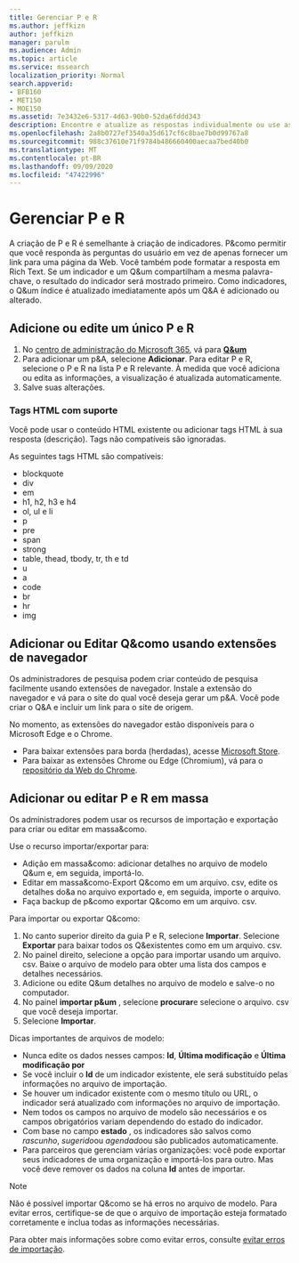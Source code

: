 ```yaml
---
title: Gerenciar P e R
ms.author: jeffkizn
author: jeffkizn
manager: parulm
ms.audience: Admin
ms.topic: article
ms.service: mssearch
localization_priority: Normal
search.appverid:
- BFB160
- MET150
- MOE150
ms.assetid: 7e3432e6-5317-4d63-90b0-52da6fddd343
description: Encontre e atualize as respostas individualmente ou use as ferramentas de pesquisa da Microsoft disponíveis para editar Q&todas ao mesmo tempo.
ms.openlocfilehash: 2a8b0727ef3540a35d617cf6c8bae7b0d99767a8
ms.sourcegitcommit: 988c37610e71f9784b486660400aecaa7bed40b0
ms.translationtype: MT
ms.contentlocale: pt-BR
ms.lasthandoff: 09/09/2020
ms.locfileid: "47422996"
---
```

# <a name="manage-qas"></a>Gerenciar P e R

A criação de P e R é semelhante à criação de indicadores. P&como permitir que você responda às perguntas do usuário em vez de apenas fornecer um link para uma página da Web. Você também pode formatar a resposta em Rich Text. Se um indicador e um Q&um compartilham a mesma palavra-chave, o resultado do indicador será mostrado primeiro. Como indicadores, o Q&um índice é atualizado imediatamente após um Q&A é adicionado ou alterado.

## <a name="add-or-edit-a-single-qa"></a>Adicione ou edite um único P e R

1. No [centro de administração do Microsoft 365](https://admin.microsoft.com), vá para [**Q&um**](https://admin.microsoft.com/Adminportal/Home#/MicrosoftSearch/qnas)
1. Para adicionar um p&A, selecione **Adicionar**.
Para editar P e R, selecione o P e R na lista P e R relevante. À medida que você adiciona ou edita as informações, a visualização é atualizada automaticamente.
1. Salve suas alterações.

### <a name="supported-html-tags"></a>Tags HTML com suporte

Você pode usar o conteúdo HTML existente ou adicionar tags HTML à sua resposta (descrição). Tags não compatíveis são ignoradas.

As seguintes tags HTML são compatíveis:

- blockquote
- div
- em
- h1, h2, h3 e h4
- ol, ul e li
- p
- pre
- span
- strong
- table, thead, tbody, tr, th e td
- u
- a
- code
- br
- hr
- img

## <a name="add-or-edit-qas-using-browser-extensions"></a>Adicionar ou Editar Q&como usando extensões de navegador

Os administradores de pesquisa podem criar conteúdo de pesquisa facilmente usando extensões de navegador. Instale a extensão do navegador e vá para o site do qual você deseja gerar um p&A. Você pode criar o Q&A e incluir um link para o site de origem.

No momento, as extensões do navegador estão disponíveis para o Microsoft Edge e o Chrome.

- Para baixar extensões para borda (herdadas), acesse [Microsoft Store](https://www.microsoft.com/p/microsoft-search-content-creator/9nrqdbcbwq55?activetab=pivot:overviewtab).
- Para baixar as extensões Chrome ou Edge (Chromium), vá para o [repositório da Web do Chrome](https://chrome.google.com/webstore/detail/microsoft-search-content/nocnablpaoeecfmfnjoheefkogmleipm).

## <a name="bulk-add-or-edit-qas"></a>Adicionar ou editar P e R em massa

Os administradores podem usar os recursos de importação e exportação para criar ou editar em massa&como.

Use o recurso importar/exportar para:

- Adição em massa&como: adicionar detalhes no arquivo de modelo Q&um e, em seguida, importá-lo.
- Editar em massa&como-Export Q&como em um arquivo. csv, edite os detalhes do&a no arquivo exportado e, em seguida, importe o arquivo.
- Faça backup de p&como exportar Q&como em um arquivo. csv.

Para importar ou exportar Q&como:

1. No canto superior direito da guia P e R, selecione **Importar**.
Selecione **Exportar** para baixar todos os Q&existentes como em um arquivo. csv.
1. No painel direito, selecione a opção para importar usando um arquivo. csv. Baixe o arquivo de modelo para obter uma lista dos campos e detalhes necessários.
1. Adicione ou edite Q&um detalhes no arquivo de modelo e salve-o no computador.
1. No painel **importar p&um** , selecione **procurar**e selecione o arquivo. csv que você deseja importar.
1. Selecione **Importar**.

Dicas importantes de arquivos de modelo:

- Nunca edite os dados nesses campos: **Id**, **Última modificação** e **Última modificação por**
- Se você incluir o **Id** de um indicador existente, ele será substituído pelas informações no arquivo de importação.
- Se houver um indicador existente com o mesmo título ou URL, o indicador será atualizado com informações no arquivo de importação.
- Nem todos os campos no arquivo de modelo são necessários e os campos obrigatórios variam dependendo do estado do indicador.
- Com base no campo **estado** , os indicadores são salvos como *rascunho*, *sugerido*ou *agendado*ou são publicados automaticamente.
- Para parceiros que gerenciam várias organizações: você pode exportar seus indicadores de uma organização e importá-los para outro. Mas você deve remover os dados na coluna **Id** antes de importar.

> [!NOTE]
> Não é possível importar Q&como se há erros no arquivo de modelo. Para evitar erros, certifique-se de que o arquivo de importação esteja formatado corretamente e inclua todas as informações necessárias.

Para obter mais informações sobre como evitar erros, consulte [evitar erros de importação](manage-bookmarks.md#prevent-import-errors).
